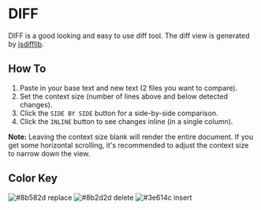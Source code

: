 # DIFF

DIFF is a good looking and easy to use diff tool. The diff view is generated by [jsdifflib](https://github.com/cemerick/jsdifflib).

## How To

1. Paste in your base text and new text (2 files you want to compare).
2. Set the context size (number of lines above and below detected changes).
3. Click the `SIDE BY SIDE` button for a side-by-side comparison.
4. Click the `INLINE` button to see changes inline (in a single column).

**Note:** Leaving the context size blank will render the entire document. If you get some horizontal scrolling, it's recommended to adjust the context size to narrow down the view.

## Color Key

![#8b582d](https://placehold.it/16/8b582d?text=+) replace
![#8b2d2d](https://placehold.it/16/8b2d2d?text=+) delete
![#3e614c](https://placehold.it/16/3e614c?text=+) insert
